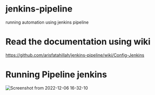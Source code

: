 # jenkins-pipeline
running automation using jenkins pipeline

# Read the documentation using wiki
https://github.com/arisfatahillah/jenkins-pipeline/wiki/Config-Jenkins

# Running Pipeline jenkins 
![Screenshot from 2022-12-06 16-32-10](https://user-images.githubusercontent.com/3761490/205873660-6f3da235-491e-47a5-a6cf-ff57dc2995b0.png)
